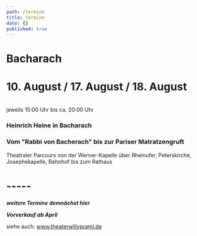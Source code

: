 ```yaml
---
path: /termine
title: Termine
date: {}
published: true
---
```


# Bacharach
# 10. August /  17. August / 18. August   
<br/> jeweils 15:00 Uhr bis ca. 20:00 Uhr   

### Heinrich Heine in Bacharach
### Vom "Rabbi von Bacherach" bis zur Pariser Matratzengruft

Theatraler Parcours von der Werner-Kapelle über Rheinufer, Peterskirche, Josephskapelle, Bahnhof bis zum Rathaus    

# -----

***weitere Termine demnächst hier***   

***Vorverkauf ab April***   

siehe auch: www.theaterwillypraml.de
